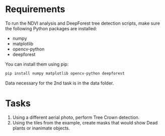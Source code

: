 # Requirements

To run the NDVI analysis and DeepForest tree detection scripts, make sure the following Python packages are installed:

- numpy
- matplotlib
- opencv-python
- deepforest

You can install them using pip:

```bash
pip install numpy matplotlib opencv-python deepforest
```

Data necessary for the 2nd task is in the data folder.

# Tasks
1. Using a different aerial photo, perform Tree Crown detection.
2. Using the tiles from the example, create masks that would show Dead plants or inanimate objects.
